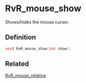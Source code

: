 # RvR_mouse_show

Shows/hides the mouse cursor.

## Definition

```c
void RvR_mouse_show(int show);
```

## Related

[RvR_mouse_relative](/rvr/rvr/mouse_relative)
